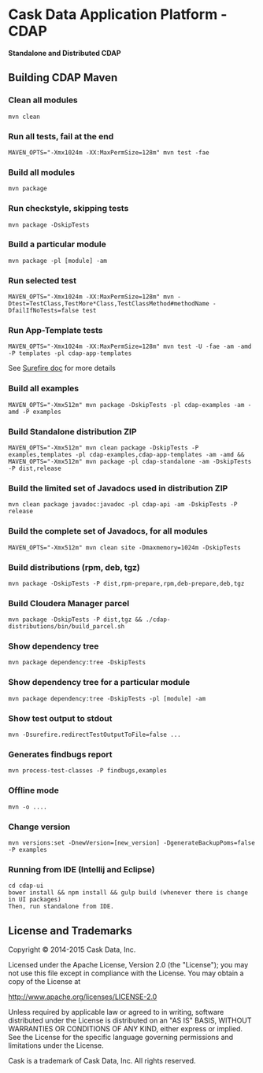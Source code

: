 # Cask Data Application Platform - CDAP

**Standalone and Distributed CDAP**

## Building CDAP Maven

### Clean all modules
    mvn clean

### Run all tests, fail at the end
    MAVEN_OPTS="-Xmx1024m -XX:MaxPermSize=128m" mvn test -fae
    
### Build all modules
    mvn package

### Run checkstyle, skipping tests
    mvn package -DskipTests

### Build a particular module
    mvn package -pl [module] -am

### Run selected test
    MAVEN_OPTS="-Xmx1024m -XX:MaxPermSize=128m" mvn -Dtest=TestClass,TestMore*Class,TestClassMethod#methodName -DfailIfNoTests=false test

### Run App-Template tests
    MAVEN_OPTS="-Xmx1024m -XX:MaxPermSize=128m" mvn test -U -fae -am -amd -P templates -pl cdap-app-templates

See [Surefire doc](http://maven.apache.org/surefire/maven-surefire-plugin/examples/single-test.html) for more details

### Build all examples
    MAVEN_OPTS="-Xmx512m" mvn package -DskipTests -pl cdap-examples -am -amd -P examples

### Build Standalone distribution ZIP
    MAVEN_OPTS="-Xmx512m" mvn clean package -DskipTests -P examples,templates -pl cdap-examples,cdap-app-templates -am -amd && MAVEN_OPTS="-Xmx512m" mvn package -pl cdap-standalone -am -DskipTests -P dist,release
    
### Build the limited set of Javadocs used in distribution ZIP
    mvn clean package javadoc:javadoc -pl cdap-api -am -DskipTests -P release

### Build the complete set of Javadocs, for all modules
    MAVEN_OPTS="-Xmx512m" mvn clean site -Dmaxmemory=1024m -DskipTests
    
### Build distributions (rpm, deb, tgz)
    mvn package -DskipTests -P dist,rpm-prepare,rpm,deb-prepare,deb,tgz

### Build Cloudera Manager parcel
    mvn package -DskipTests -P dist,tgz && ./cdap-distributions/bin/build_parcel.sh

### Show dependency tree
    mvn package dependency:tree -DskipTests

### Show dependency tree for a particular module
    mvn package dependency:tree -DskipTests -pl [module] -am

### Show test output to stdout
    mvn -Dsurefire.redirectTestOutputToFile=false ...

### Generates findbugs report
    mvn process-test-classes -P findbugs,examples

### Offline mode
    mvn -o ....

### Change version
    mvn versions:set -DnewVersion=[new_version] -DgenerateBackupPoms=false -P examples
    
### Running from IDE (Intellij and Eclipse)
    cd cdap-ui
    bower install && npm install && gulp build (whenever there is change in UI packages)
    Then, run standalone from IDE.
    
## License and Trademarks

Copyright © 2014-2015 Cask Data, Inc.

Licensed under the Apache License, Version 2.0 (the "License"); you may not use this file except
in compliance with the License. You may obtain a copy of the License at

http://www.apache.org/licenses/LICENSE-2.0

Unless required by applicable law or agreed to in writing, software distributed under the 
License is distributed on an "AS IS" BASIS, WITHOUT WARRANTIES OR CONDITIONS OF ANY KIND, 
either express or implied. See the License for the specific language governing permissions 
and limitations under the License.

Cask is a trademark of Cask Data, Inc. All rights reserved.
